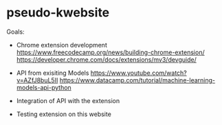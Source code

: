 # pseudo-kwebsite

Goals:
- Chrome extension development
https://www.freecodecamp.org/news/building-chrome-extension/
https://developer.chrome.com/docs/extensions/mv3/devguide/

- API from exisiting Models
https://www.youtube.com/watch?v=AZfJ8buL5II
https://www.datacamp.com/tutorial/machine-learning-models-api-python
- Integration of API with the extension
- Testing extension on this website
